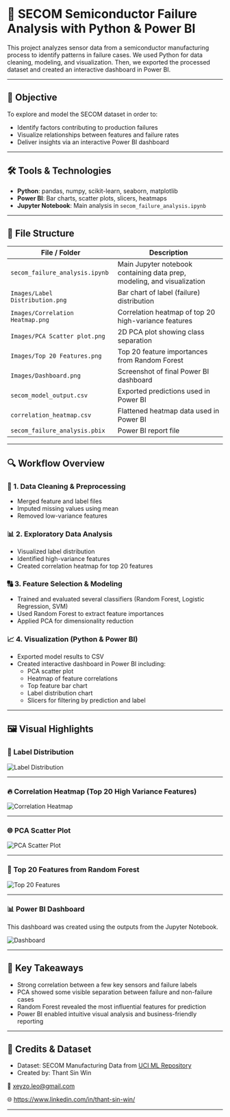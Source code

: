 # 🔬 SECOM Semiconductor Failure Analysis with Python & Power BI

This project analyzes sensor data from a semiconductor manufacturing process to identify patterns in failure cases. We used Python for data cleaning, modeling, and visualization. Then, we exported the processed dataset and created an interactive dashboard in Power BI.

---

## 🎯 Objective

To explore and model the SECOM dataset in order to:
- Identify factors contributing to production failures
- Visualize relationships between features and failure rates
- Deliver insights via an interactive Power BI dashboard

---

## 🛠️ Tools & Technologies

- **Python**: pandas, numpy, scikit-learn, seaborn, matplotlib
- **Power BI**: Bar charts, scatter plots, slicers, heatmaps
- **Jupyter Notebook**: Main analysis in `secom_failure_analysis.ipynb`

---

## 📁 File Structure

| File / Folder                | Description                                          |
|-----------------------------|------------------------------------------------------|
| `secom_failure_analysis.ipynb` | Main Jupyter notebook containing data prep, modeling, and visualization |
| `Images/Label Distribution.png` | Bar chart of label (failure) distribution           |
| `Images/Correlation Heatmap.png` | Correlation heatmap of top 20 high-variance features |
| `Images/PCA Scatter plot.png` | 2D PCA plot showing class separation               |
| `Images/Top 20 Features.png` | Top 20 feature importances from Random Forest       |
| `Images/Dashboard.png`       | Screenshot of final Power BI dashboard              |
| `secom_model_output.csv`     | Exported predictions used in Power BI               |
| `correlation_heatmap.csv`    | Flattened heatmap data used in Power BI             |
| `secom_failure_analysis.pbix`| Power BI report file                                |

---

## 🔍 Workflow Overview

### 🧹 1. Data Cleaning & Preprocessing
- Merged feature and label files
- Imputed missing values using mean
- Removed low-variance features

### 📊 2. Exploratory Data Analysis
- Visualized label distribution
- Identified high-variance features
- Created correlation heatmap for top 20 features

### 🔠 3. Feature Selection & Modeling
- Trained and evaluated several classifiers (Random Forest, Logistic Regression, SVM)
- Used Random Forest to extract feature importances
- Applied PCA for dimensionality reduction

### 📈 4. Visualization (Python & Power BI)
- Exported model results to CSV
- Created interactive dashboard in Power BI including:
  - PCA scatter plot
  - Heatmap of feature correlations
  - Top feature bar chart
  - Label distribution chart
  - Slicers for filtering by prediction and label

---

## 🖼️ Visual Highlights

### 🔢 Label Distribution

![Label Distribution](Images/Label%20Distribution.png)

---

### 🔥 Correlation Heatmap (Top 20 High Variance Features)

![Correlation Heatmap](Images/Correlation%20Heatmap.png)

---

### 🌐 PCA Scatter Plot

![PCA Scatter Plot](Images/PCA%20Scatter%20plot.png)

---

### 🧠 Top 20 Features from Random Forest

![Top 20 Features](Images/Top%2020%20Features.png)

---

### 📊 Power BI Dashboard

This dashboard was created using the outputs from the Jupyter Notebook.

![Dashboard](Images/Dashboard.png)

---

## 📌 Key Takeaways

- Strong correlation between a few key sensors and failure labels
- PCA showed some visible separation between failure and non-failure cases
- Random Forest revealed the most influential features for prediction
- Power BI enabled intuitive visual analysis and business-friendly reporting

---

## 📜 Credits & Dataset

- Dataset: SECOM Manufacturing Data from [UCI ML Repository](https://archive.ics.uci.edu/ml/datasets/SECOM)
- Created by:
Thant Sin Win

📧 xeyzo.leo@gmail.com

🌐 https://www.linkedin.com/in/thant-sin-win/

---
